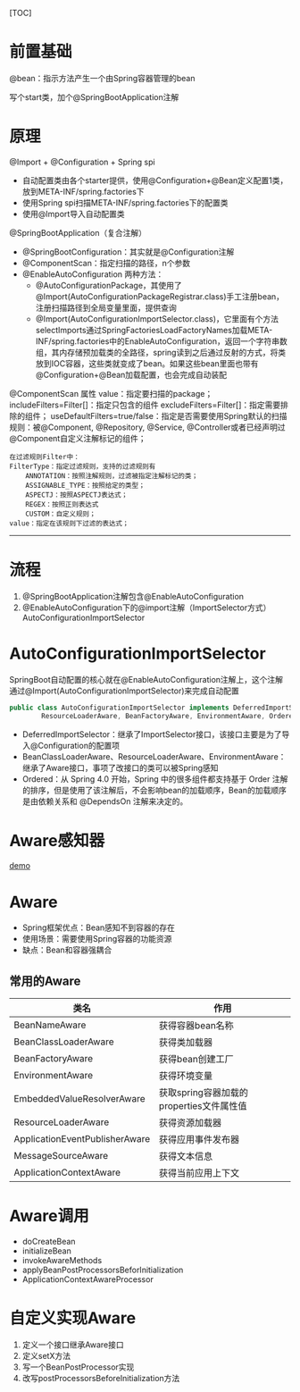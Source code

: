 [TOC]


# 前置基础
@bean：指示方法产生一个由Spring容器管理的bean

写个start类，加个@SpringBootApplication注解


# 原理
@Import + @Configuration + Spring spi
+ 自动配置类由各个starter提供，使用@Configuration+@Bean定义配置1类，放到META-INF/spring.factories下
+ 使用Spring spi扫描META-INF/spring.factories下的配置类
+ 使用@Import导入自动配置类

@SpringBootApplication（复合注解）
+ @SpringBootConfiguration：其实就是@Configuration注解
+ @ComponentScan：指定扫描的路径，n个参数
+ @EnableAutoConfiguration 两种方法：
    + @AutoConfigurationPackage，其使用了@Import(AutoConfigurationPackageRegistrar.class)手工注册bean，注册扫描路径到全局变量里面，提供查询
    + @Import(AutoConfigurationImportSelector.class)，它里面有个方法selectImports通过SpringFactoriesLoadFactoryNames加载META-INF/spring.factories中的EnableAutoConfiguration，返回一个字符串数组，其内存储预加载类的全路径，spring读到之后通过反射的方式，将类放到IOC容器，这些类就变成了bean。如果这些bean里面也带有@Configuration+@Bean加载配置，也会完成自动装配









@ComponentScan 属性
    value：指定要扫描的package；
    includeFilters=Filter[]：指定只包含的组件
    excludeFilters=Filter[]：指定需要排除的组件；
    useDefaultFilters=true/false：指定是否需要使用Spring默认的扫描规则：被@Component, @Repository, @Service, @Controller或者已经声明过@Component自定义注解标记的组件；

    在过滤规则Filter中：
    FilterType：指定过滤规则，支持的过滤规则有
        ANNOTATION：按照注解规则，过滤被指定注解标记的类；
        ASSIGNABLE_TYPE：按照给定的类型；
        ASPECTJ：按照ASPECTJ表达式；
        REGEX：按照正则表达式
        CUSTOM：自定义规则；
    value：指定在该规则下过滤的表达式；













----------------------





# 流程
1. @SpringBootApplication注解包含@EnableAutoConfiguration
2. @EnableAutoConfiguration下的@import注解（ImportSelector方式）AutoConfigurationImportSelector


# AutoConfigurationImportSelector
SpringBoot自动配置的核心就在@EnableAutoConfiguration注解上，这个注解通过@Import(AutoConfigurationImportSelector)来完成自动配置

```java
public class AutoConfigurationImportSelector implements DeferredImportSelector, BeanClassLoaderAware,
		ResourceLoaderAware, BeanFactoryAware, EnvironmentAware, Ordered
```

+ DeferredImportSelector：继承了ImportSelector接口，该接口主要是为了导入@Configuration的配置项
+ BeanClassLoaderAware、ResourceLoaderAware、EnvironmentAware：继承了Aware接口，事项了改接口的类可以被Spring感知
+ Ordered：从 Spring 4.0 开始，Spring 中的很多组件都支持基于 Order 注解的排序，但是使用了该注解后，不会影响bean的加载顺序，Bean的加载顺序是由依赖关系和 @DependsOn 注解来决定的。


# Aware感知器
[demo](https://blog.csdn.net/dfBeautifulLive/article/details/123633123)

# Aware
+ Spring框架优点：Bean感知不到容器的存在
+ 使用场景：需要使用Spring容器的功能资源
+ 缺点：Bean和容器强耦合

## 常用的Aware
|              类名              |                作用                 |
| ----------------------------- | ----------------------------------- |
| BeanNameAware                 | 获得容器bean名称                      |
| BeanClassLoaderAware           | 获得类加载器                          |
| BeanFactoryAware              | 获得bean创建工厂                      |
| EnvironmentAware              | 获得环境变量                          |
| EmbeddedValueResolverAware     | 获取spring容器加载的properties文件属性值 |
| ResourceLoaderAware            | 获得资源加载器                        |
| ApplicationEventPublisherAware | 获得应用事件发布器                     |
| MessageSourceAware             | 获得文本信息                          |
| ApplicationContextAware        | 获得当前应用上下文                     |

# Aware调用
+ doCreateBean
+ initializeBean
+ invokeAwareMethods
+ applyBeanPostProcessorsBeforInitialization
+ ApplicationContextAwareProcessor

# 自定义实现Aware
1. 定义一个接口继承Aware接口
2. 定义setX方法
3. 写一个BeanPostProcessor实现
4. 改写postProcessorsBeforeInitialization方法